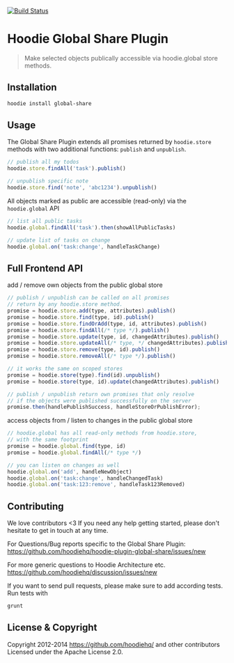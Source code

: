 [![Build Status](https://travis-ci.org/hoodiehq/hoodie-plugin-global-share.png?branch=master)](https://travis-ci.org/hoodiehq/hoodie-plugin-global-share)

# Hoodie Global Share Plugin

> Make selected objects publically accessible via hoodie.global store methods.

## Installation

```bash
hoodie install global-share
```

## Usage

The Global Share Plugin extends all promises returned by `hoodie.store` methods
with two additional functions: `publish` and `unpublish`.

```js
// publish all my todos
hoodie.store.findAll('task').publish()

// unpublish specific note
hoodie.store.find('note', 'abc1234').unpublish()
```

All objects marked as public are accessible (read-only) via the 
`hoodie.global` API

```js
// list all public tasks
hoodie.global.findAll('task').then(showAllPublicTasks)

// update list of tasks on change
hoodie.global.on('task:change', handleTaskChange)
```

## Full Frontend API

add / remove own objects from the public global store

```js
// publish / unpublish can be called on all promises
// return by any hoodie.store method.
promise = hoodie.store.add(type, attributes).publish()
promise = hoodie.store.find(type, id).publish()
promise = hoodie.store.findOrAdd(type, id, attributes).publish()
promise = hoodie.store.findAll(/* type */).publish()
promise = hoodie.store.update(type, id, changedAttributes).publish()
promise = hoodie.store.updateAll(/* type, */ changedAttributes).publish()
promise = hoodie.store.remove(type, id).publish()
promise = hoodie.store.removeAll(/* type */).publish()

// it works the same on scoped stores
promise = hoodie.store(type).find(id).unpublish()
promise = hoodie.store(type, id).update(changedAttributes).publish()

// publish / unpublish return own promises that only resolve
// if the objects were published successfully on the server
promise.then(handlePublishSuccess, handleStoreOrPublishError);
```

access objects from / listen to changes in the public global store

```js
// hoodie.global has all read-only methods from hoodie.store,
// with the same footprint
promise = hoodie.global.find(type, id)
promise = hoodie.global.findAll(/* type */)

// you can listen on changes as well
hoodie.global.on('add', handleNewObject)
hoodie.global.on('task:change', handleChangedTask)
hoodie.global.on('task:123:remove', handleTask123Removed)
```

## Contributing

We love contributors <3 If you need any help getting started, please
don't hesitate to get in touch at any time.

For Questions/Bug reports specific to the Global Share Plugin:  
https://github.com/hoodiehq/hoodie-plugin-global-share/issues/new

For more generic questions to Hoodie Architecture etc.
https://github.com/hoodiehq/discussion/issues/new

If you want to send pull requests, please make sure to add according tests.
Run tests with

```bash
grunt
```

## License & Copyright

Copyright 2012-2014 https://github.com/hoodiehq/ and other contributors  
Licensed under the Apache License 2.0.
